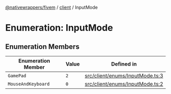 [@nativewrappers/fivem](../../README.md) / [client](../README.md) / InputMode

# Enumeration: InputMode

## Enumeration Members

| Enumeration Member | Value | Defined in |
| ------ | ------ | ------ |
| `GamePad` | `2` | [src/client/enums/InputMode.ts:3](https://github.com/nativewrappers/fivem/blob/9c9296849bd5d47a19ca095df40cd4686e165154/src/client/enums/InputMode.ts#L3) |
| `MouseAndKeyboard` | `0` | [src/client/enums/InputMode.ts:2](https://github.com/nativewrappers/fivem/blob/9c9296849bd5d47a19ca095df40cd4686e165154/src/client/enums/InputMode.ts#L2) |
